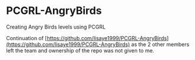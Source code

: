 # PCGRL-AngryBirds
Creating Angry Birds levels using PCGRL 

Continuation of [https://github.com/lisaye1999/PCGRL-AngryBirds](https://github.com/lisaye1999/PCGRL-AngryBirds) as the 2 other members left the team and ownership of the repo was not given to me.